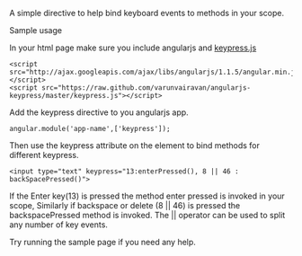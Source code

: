A simple directive to help bind keyboard events to methods in your scope.

Sample usage

In your html page make sure you include angularjs and [keypress.js](https://raw.github.com/varunvairavan/angularjs-keypress/master/keypress.js)

    <script src="http://ajax.googleapis.com/ajax/libs/angularjs/1.1.5/angular.min.js"></script>
    <script src="https://raw.github.com/varunvairavan/angularjs-keypress/master/keypress.js"></script>

Add the keypress directive to you angularjs app.

    angular.module('app-name',['keypress']);

Then use the keypress attribute on the element to bind methods for different keypress.

    <input type="text" keypress="13:enterPressed(), 8 || 46 : backSpacePressed()">

If the Enter key(13) is pressed the method enter pressed is invoked in your scope, Similarly if 
backspace or delete (8 || 46) is pressed the backspacePressed method is invoked. The || operator
can be used to split any number of key events.

Try running the sample page if you need any help.
